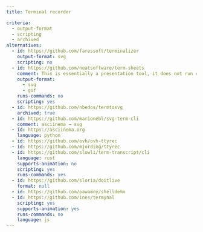 ```yaml
---
title: Terminal recorder

criteria:
  - output-format
  - scripting
  - archived
alternatives:
  - id: https://github.com/faressoft/terminalizer
    output-format: svg
    scripting: no
  - id: https://github.com/neatsoftware/term-sheets
    comment: This is essentially a presentation tool, it does not run commands itself. Instead, it playbacks a script.
    output-format:
      - svg
      - gif
    runs-commands: no
    scripting: yes
  - id: https://github.com/nbedos/termtosvg
    archived: true
  - id: https://github.com/marionebl/svg-term-cli
    comment: asciinema → svg
  - id: https://asciinema.org
    language: python
  - id: https://github.com/ovh/ovh-ttyrec
  - id: https://github.com/mjording/ttyrec
  - id: https://github.com/slowli/term-transcript/cli
    language: rust
    supports-animation: no
    scripting: yes
    runs-commands: yes
  - id: https://github.com/sloria/doitlive
    format: null
  - id: https://github.com/pawamoy/shelldemo
  - id: https://github.com/ines/termynal
    scripting: yes
    supports-animation: yes
    runs-commands: no
    language: js
---
```

